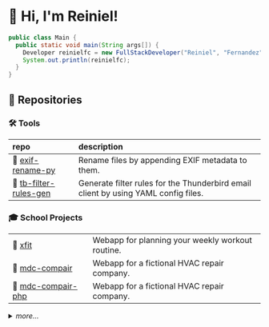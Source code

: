 # :wave: Hi, I'm Reiniel!

```java
public class Main {
  public static void main(String args[]) {
    Developer reinielfc = new FullStackDeveloper("Reiniel", "Fernandez");
    System.out.println(reinielfc);
  }
}
```

## :open_file_folder: Repositories

### :hammer_and_wrench: Tools

| repo                                                               | description                                                                        |
| :----------------------------------------------------------------- | :--------------------------------------------------------------------------------- |
| :file_folder: [exif-rename-py][repo.tool.exif-rename-py]           | Rename files by appending EXIF metadata to them.                                   |
| :file_folder: [tb-filter-rules-gen][repo.tool.tb-filter-rules-gen] | Generate filter rules for the Thunderbird email client by using YAML config files. |



### :mortar_board: School Projects

|                                                              |                                                  |
| :----------------------------------------------------------- | :----------------------------------------------- |
| :file_folder: [xfit][repo.school.xfit]                       | Webapp for planning your weekly workout routine. |
| :file_folder: [mdc-compair][repo.school.mdc-compair]         | Webapp for a fictional HVAC repair company.      |
| :file_folder: [mdc-compair-php][repo.school.mdc-compair-php] | Webapp for a fictional HVAC repair company.      |

<details>
  <summary><i>more...</i></summary>

|                                                              |                                                                      |
| :----------------------------------------------------------- | :------------------------------------------------------------------- |
| :file_folder: [mdc-new-project][repo.school.mdc-new-project] | A webapp for ...nothing yet (work in progress).                      |
| :file_folder: [mdc-memobook][repo.school.mdc-memobook]       | First ever project. Simple text editor, inspired by Windows Notepad. |

</details>
<!--
### :book: Learning

#### Pluralsight

|                                                                                               |                                                |
| :-------------------------------------------------------------------------------------------- | :--------------------------------------------- |
| :file_folder: [lrn-ps-js-rest-api-crud-actions][gist.learn.lrn-ps-js-rest-api-crud-actions]   | Building CRUD Actions in a JavaScript REST API |
| :file_folder: [lrn-ps-ng-getting-started][gist.learn.lrn-ps-ng-getting-started]               | Angular: Getting Started                       |
| :file_folder: [lrn-ps-java11-classes-interfaces][repo.learn.lrn-ps-java11-classes-interfaces] | Working with Classes and Interfaces in Java 11 |

<details>
  <summary><i>more...</i></summary>

|                                                                                                                                           |                                                             |
| :---------------------------------------------------------------------------------------------------------------------------------------- | :---------------------------------------------------------- |
| :file_folder: [lrn-ps-java8-reflection-api-method-handles][repo.learn.lrn-ps-java8-reflection-api-method-handles]                         | Java 8 Fundamentals: The Java Reflection API Method Handles |
| :file_folder: [lrn-ps-java8-lambda-design-patterns][repo.learn.lrn-ps-java8-lambda-design-patterns]                                       | Implementing Design Patterns Using Java 8 Lambda            |
| :file_folder: [lrn-ps-java13-whats-new][repo.learn.lrn-ps-java13-whats-new]                                                               | What's new in Java 13                                       |
| :file_folder: [lrn-ps-java12-whats-new][repo.learn.lrn-ps-java12-whats-new]                                                               | What's New in Java 12                                       |
| :file_folder: [lrn-ps-java11-nulls][repo.learn.lrn-ps-java11-nulls]                                                                       | Working with Nulls in Java 11                               |
| :file_folder: [lrn-ps-java8-streams-to-process-analyze-data-in-memory][repo.learn.lrn-ps-java8-streams-to-process-analyze-data-in-memory] | Using Java 8 Streams to Process and Analyze Data in Memory  |
| :file_folder: [lrn-ps-java8-lambda-expressions][repo.learn.lrn-ps-java8-lambda-expressions]                                               | Using Lambda Expressions in Java 8 Code                     |

</details>

#### Strategio (Simulator Six)

|                                                                                           |                               |
| :---------------------------------------------------------------------------------------- | :---------------------------- |
| :file_folder: [fp-sim6-devpros][repo.learn.fp-sim6-devpros]                               | Get After It: Workout Planner |
| :file_folder: [lrn-s6-junit-practice-cart][repo.learn.lrn-s6-junit-practice-cart]         | JUnit Shopping Cart Exercise  |
| :file_folder: [lrn-s6-resolve-merge-conflicts][repo.learn.lrn-s6-resolve-merge-conflicts] | Resolving Merge Conflicts     |

#### YouTube

|                                                                                             |                                                         |
| :------------------------------------------------------------------------------------------ | :------------------------------------------------------ |
| :file_folder: [lrn-yt-dcb-spring-boot-tutorial][repo.learn.lrn-yt-dcb-spring-boot-tutorial] | Daily Code Buffer (@shabbirdwd53): Spring Boot Tutorial |
-->

[gist.learn.lrn-ps-js-rest-api-crud-actions]: https://gist.github.com/reinielfc/03386c2bb301f31feb9051d2d5caff93
[gist.learn.lrn-ps-ng-getting-started]: https://gist.github.com/reinielfc/d0b3c20b2c6e14ae9d79f9654bcc896a
[repo.learn.lrn-ps-java11-classes-interfaces]: https://github.com/reinielfc/lrn-ps-java11-classes-interfaces
[repo.learn.lrn-ps-java11-nulls]: https://github.com/reinielfc/lrn-ps-java11-nulls
[repo.learn.lrn-ps-java12-whats-new]: https://github.com/reinielfc/lrn-ps-java12-whats-new
[repo.learn.lrn-ps-java13-whats-new]: https://github.com/reinielfc/lrn-ps-java13-whats-new
[repo.learn.lrn-ps-java8-lambda-design-patterns]: https://github.com/reinielfc/lrn-ps-java8-lambda-design-patterns
[repo.learn.lrn-ps-java8-lambda-expressions]: https://github.com/reinielfc/lrn-ps-java8-lambda-expressions
[repo.learn.lrn-ps-java8-reflection-api-method-handles]: https://github.com/reinielfc/lrn-ps-java8-reflection-api-method-handles
[repo.learn.lrn-ps-java8-streams-to-process-analyze-data-in-memory]: https://github.com/reinielfc/lrn-ps-java8-streams-to-process-analyze-data-in-memory
[repo.learn.lrn-ps-jee7-getting-started-bookstore-back]: https://github.com/reinielfc/lrn-ps-jee7-getting-started-bookstore-back
[repo.learn.lrn-s6-junit-practice-cart]: https://github.com/reinielfc/lrn-s6-junit-practice-cart
[repo.learn.lrn-s6-resolve-merge-conflicts]: https://github.com/reinielfc/lrn-s6-resolve-merge-conflicts
[repo.learn.lrn-yt-dcb-spring-boot-tutorial]: https://github.com/reinielfc/lrn-yt-dcb-spring-boot-tutorial
[repo.learn.fp-sim6-devpros]: https://github.com/strategio-tech/fp-sim6-devpros
[repo.school.mdc-compair-php]: https://github.com/reinielfc/mdc-compair-php
[repo.school.mdc-compair]: https://github.com/reinielfc/mdc-compair/tree/dev
[repo.school.mdc-memobook]: https://github.com/reinielfc/mdc-memobook
[repo.school.mdc-new-project]: https://github.com/reinielfc/mdc-new-project
[repo.school.xfit]: https://github.com/reinielfc/xfit
[repo.tool.exif-rename-py]: https://github.com/reinielfc/exif-rename-py
[repo.tool.tb-filter-rules-gen]: https://github.com/reinielfc/tb-filter-rules-gen
